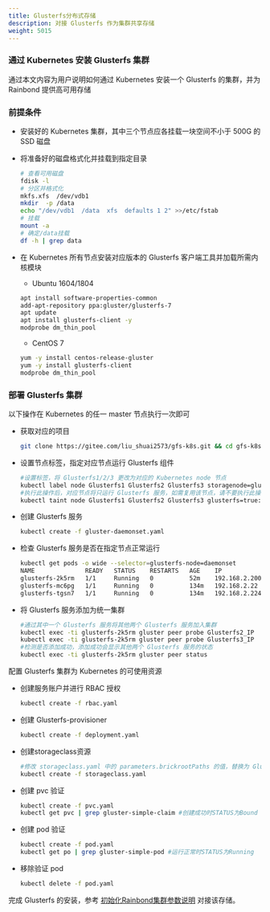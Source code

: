 ```yaml
---
title: Glusterfs分布式存储
description: 对接 Glusterfs 作为集群共享存储
weight: 5015
---
```


### 通过 Kubernetes 安装 Glusterfs 集群

通过本文内容为用户说明如何通过 Kubernetes 安装一个 Glusterfs 的集群，并为 Rainbond 提供高可用存储

### 前提条件

- 安装好的 Kubernetes 集群，其中三个节点应各挂载一块空间不小于 500G 的 SSD 磁盘

- 将准备好的磁盘格式化并挂载到指定目录

  ```bash
  # 查看可用磁盘
  fdisk -l
  # 分区并格式化
  mkfs.xfs  /dev/vdb1
  mkdir  -p /data
  echo "/dev/vdb1  /data  xfs  defaults 1 2" >>/etc/fstab
  # 挂载
  mount -a
  # 确定/data挂载
  df -h | grep data
  ```

- 在 Kubernetes 所有节点安装对应版本的 Glusterfs 客户端工具并加载所需内核模块

  - Ubuntu 1604/1804
  
  ```bash
  apt install software-properties-common
  add-apt-repository ppa:gluster/glusterfs-7
  apt update
  apt install glusterfs-client -y
  modprobe dm_thin_pool
  ```

  - CentOS 7

  ```bash  
  yum -y install centos-release-gluster
  yum -y install glusterfs-client
  modprobe dm_thin_pool
  ```

### 部署 Glusterfs 集群

以下操作在 Kubernetes 的任一 master 节点执行一次即可

- 获取对应的项目

  ```bash
  git clone https://gitee.com/liu_shuai2573/gfs-k8s.git && cd gfs-k8s
  ```

- 设置节点标签，指定对应节点运行 Glusterfs 组件

  ```bash
  #设置标签，将 Glusterfs1/2/3 更改为对应的 Kubernetes node 节点
  kubectl label node Glusterfs1 Glusterfs2 Glusterfs3 storagenode=glusterfs
  #执行此操作后，对应节点将只运行 Glusterfs 服务，如需复用该节点，请不要执行此操作
  kubectl taint node Glusterfs1 Glusterfs2 Glusterfs3 glusterfs=true:NoSchedule
  ```

- 创建 Glusterfs 服务

  ```bash
  kubectl create -f gluster-daemonset.yaml
  ```

- 检查 Glusterfs 服务是否在指定节点正常运行

  ```bash
  kubectl get pods -o wide --selector=glusterfs-node=daemonset
  NAME              READY   STATUS    RESTARTS   AGE    IP              NODE            NOMINATED NODE   READINESS GATES
  glusterfs-2k5rm   1/1     Running   0          52m    192.168.2.200   192.168.2.200   <none>           <none>
  glusterfs-mc6pg   1/1     Running   0          134m   192.168.2.22    192.168.2.22    <none>           <none>
  glusterfs-tgsn7   1/1     Running   0          134m   192.168.2.224   192.168.2.224   <none>           <none>
  ```

- 将 Glusterfs 服务添加为统一集群

  ```bash
  #通过其中一个 Glusterfs 服务将其他两个 Glusterfs 服务加入集群
  kubectl exec -ti glusterfs-2k5rm gluster peer probe Glusterfs2_IP
  kubectl exec -ti glusterfs-2k5rm gluster peer probe Glusterfs3_IP
  #检测是否添加成功，添加成功会显示其他两个 Glusterfs 服务的状态
  kubectl exec -ti glusterfs-2k5rm gluster peer status
  ```

配置 Glusterfs 集群为 Kubernetes 的可使用资源 

- 创建服务账户并进行 RBAC 授权

  ```bash
  kubectl create -f rbac.yaml
  ```

- 创建 Glusterfs-provisioner 

  ```bash
  kubectl create -f deployment.yaml
  ```

- 创建storageclass资源

  ```bash
  #修改 storageclass.yaml 中的 parameters.brickrootPaths 的值，替换为 Glusterfs 节点的IP
  kubectl create -f storageclass.yaml
  ```

- 创建 pvc 验证

  ```bash
  kubectl create -f pvc.yaml
  kubectl get pvc | grep gluster-simple-claim #创建成功时STATUS为Bound
  ```

- 创建 pod 验证

  ```bash
  kubectl create -f pod.yaml
  kubectl get po | grep gluster-simple-pod #运行正常时STATUS为Running
  ```

- 移除验证 pod
 
  ```bash
  kubectl delete -f pod.yaml
  ```

完成 Glusterfs 的安装，参考 [初始化Rainbond集群参数说明](../cluster-manage/init-region/) 对接该存储。
